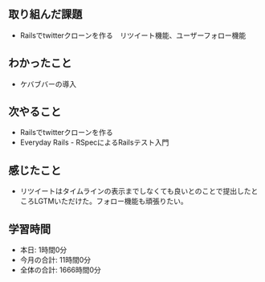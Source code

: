 ## 取り組んだ課題
- Railsでtwitterクローンを作る　リツイート機能、ユーザーフォロー機能
## わかったこと
- ケバブバーの導入
## 次やること
- Railsでtwitterクローンを作る
- Everyday Rails - RSpecによるRailsテスト入門
## 感じたこと
- リツイートはタイムラインの表示までしなくても良いとのことで提出したところLGTMいただけた。フォロー機能も頑張りたい。
## 学習時間
- 本日: 1時間0分
- 今月の合計: 11時間0分
- 全体の合計: 1666時間0分

